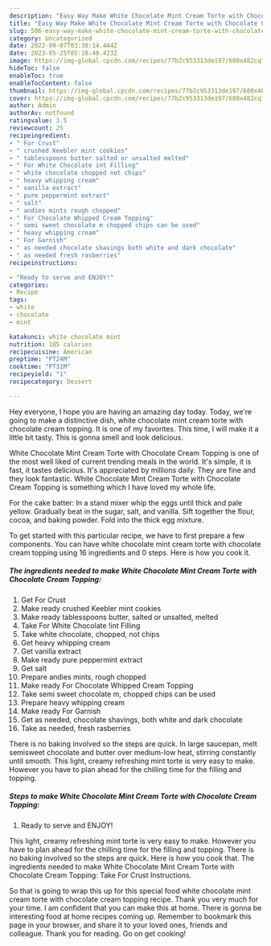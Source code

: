 ```yaml
---
description: "Easy Way Make White Chocolate Mint Cream Torte with Chocolate Cream Topping the Delicious}"
title: "Easy Way Make White Chocolate Mint Cream Torte with Chocolate Cream Topping the Delicious}"
slug: 506-easy-way-make-white-chocolate-mint-cream-torte-with-chocolate-cream-topping-the-delicious
category: Uncategorized
date: 2022-09-07T03:30:14.444Z
date: 2023-05-25T05:18:40.423Z
image: https://img-global.cpcdn.com/recipes/77b2c953313de197/680x482cq70/white-chocolate-mint-cream-torte-with-chocolate-cream-topping-recipe-main-photo.jpg
hideToc: false
enableToc: true
enableTocContent: false
thumbnail: https://img-global.cpcdn.com/recipes/77b2c953313de197/680x482cq70/white-chocolate-mint-cream-torte-with-chocolate-cream-topping-recipe-main-photo.jpg
cover: https://img-global.cpcdn.com/recipes/77b2c953313de197/680x482cq70/white-chocolate-mint-cream-torte-with-chocolate-cream-topping-recipe-main-photo.jpg
author: Admin
authorAv: notfound
ratingvalue: 3.5
reviewcount: 25
recipeingredient:
- " For Crust"
- " crushed Keebler mint cookies"
- " tablesspoons butter salted or unsalted melted"
- " For White Chocolate int Filling"
- " white chocolate chopped not chips"
- " heavy whipping cream"
- " vanilla extract"
- " pure peppermint extract"
- " salt"
- " andies mints rough chopped"
- " For Chocolate Whipped Cream Topping"
- " semi sweet chocolate m chopped chips can be used"
- " heavy whipping cream"
- " For Garnish"
- " as needed chocolate shavings both white and dark chocolate"
- " as needed fresh rasberries"
recipeinstructions:

- "Ready to serve and ENJOY!"
categories:
- Recipe
tags:
- white
- chocolate
- mint

katakunci: white chocolate mint 
nutrition: 105 calories
recipecuisine: American
preptime: "PT24M"
cooktime: "PT31M"
recipeyield: "1"
recipecategory: Dessert

---
```



Hey everyone, I hope you are having an amazing day today. Today, we're going to make a distinctive dish, white chocolate mint cream torte with chocolate cream topping. It is one of my favorites. This time, I will make it a little bit tasty. This is gonna smell and look delicious.

White Chocolate Mint Cream Torte with Chocolate Cream Topping is one of the most well liked of current trending meals in the world. It's simple, it is fast, it tastes delicious. It's appreciated by millions daily. They are fine and they look fantastic. White Chocolate Mint Cream Torte with Chocolate Cream Topping is something which I have loved my whole life.

For the cake batter: In a stand mixer whip the eggs until thick and pale yellow. Gradually beat in the sugar, salt, and vanilla. Sift together the flour, cocoa, and baking powder. Fold into the thick egg mixture.


To get started with this particular recipe, we have to first prepare a few components. You can have white chocolate mint cream torte with chocolate cream topping using 16 ingredients and 0 steps. Here is how you cook it.

<!--inarticleads1-->

##### The ingredients needed to make White Chocolate Mint Cream Torte with Chocolate Cream Topping:

1. Get  For Crust
1. Make ready  crushed Keebler mint cookies
1. Make ready  tablesspoons butter, salted or unsalted, melted
1. Take  For White Chocolate !int Filling
1. Take  white chocolate, chopped, not chips
1. Get  heavy whipping cream
1. Get  vanilla extract
1. Make ready  pure peppermint extract
1. Get  salt
1. Prepare  andies mints, rough chopped
1. Make ready  For Chocolate Whipped Cream Topping
1. Take  semi sweet chocolate m, chopped chips can be used
1. Prepare  heavy whipping cream
1. Make ready  For Garnish
1. Get  as needed, chocolate shavings, both white and dark chocolate
1. Take  as needed, fresh rasberries


There is no baking involved so the steps are quick. In large saucepan, melt semisweet chocolate and butter over medium-low heat, stirring constantly until smooth. This light, creamy refreshing mint torte is very easy to make. However you have to plan ahead for the chilling time for the filling and topping. 

<!--inarticleads2-->

##### Steps to make White Chocolate Mint Cream Torte with Chocolate Cream Topping:


1. Ready to serve and ENJOY!

This light, creamy refreshing mint torte is very easy to make. However you have to plan ahead for the chilling time for the filling and topping. There is no baking involved so the steps are quick. Here is how you cook that. The ingredients needed to make White Chocolate Mint Cream Torte with Chocolate Cream Topping: Take For Crust Instructions. 

So that is going to wrap this up for this special food white chocolate mint cream torte with chocolate cream topping recipe. Thank you very much for your time. I am confident that you can make this at home. There is gonna be interesting food at home recipes coming up. Remember to bookmark this page in your browser, and share it to your loved ones, friends and colleague. Thank you for reading. Go on get cooking!
